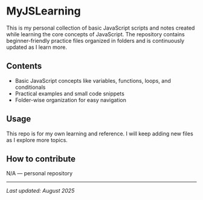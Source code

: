 # MyJSLearning

This is my personal collection of basic JavaScript scripts and notes created while learning the core concepts of JavaScript. The repository contains beginner-friendly practice files organized in folders and is continuously updated as I learn more.

## Contents
- Basic JavaScript concepts like variables, functions, loops, and conditionals
- Practical examples and small code snippets
- Folder-wise organization for easy navigation

## Usage
This repo is for my own learning and reference. I will keep adding new files as I explore more topics.

## How to contribute
N/A — personal repository

---

*Last updated: August 2025*
